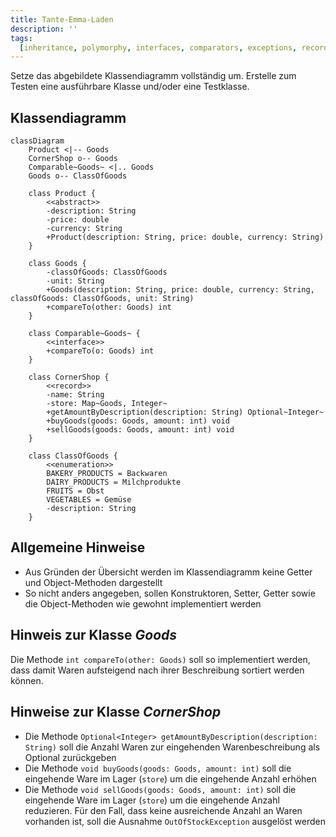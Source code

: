 ```yaml
---
title: Tante-Emma-Laden
description: ''
tags:
  [inheritance, polymorphy, interfaces, comparators, exceptions, records, maps]
---
```


Setze das abgebildete Klassendiagramm vollständig um. Erstelle zum Testen eine
ausführbare Klasse und/oder eine Testklasse.

## Klassendiagramm

```mermaid
classDiagram
    Product <|-- Goods
    CornerShop o-- Goods
    Comparable~Goods~ <|.. Goods
    Goods o-- ClassOfGoods

    class Product {
        <<abstract>>
        -description: String
        -price: double
        -currency: String
        +Product(description: String, price: double, currency: String)
    }

    class Goods {
        -classOfGoods: ClassOfGoods
        -unit: String
        +Goods(description: String, price: double, currency: String, classOfGoods: ClassOfGoods, unit: String)
        +compareTo(other: Goods) int
    }

    class Comparable~Goods~ {
        <<interface>>
        +compareTo(o: Goods) int
    }

    class CornerShop {
        <<record>>
        -name: String
        -store: Map~Goods, Integer~
        +getAmountByDescription(description: String) Optional~Integer~
        +buyGoods(goods: Goods, amount: int) void
        +sellGoods(goods: Goods, amount: int) void
    }

    class ClassOfGoods {
        <<enumeration>>
        BAKERY_PRODUCTS = Backwaren
        DAIRY_PRODUCTS = Milchprodukte
        FRUITS = Obst
        VEGETABLES = Gemüse
        -description: String
    }
```

## Allgemeine Hinweise

- Aus Gründen der Übersicht werden im Klassendiagramm keine Getter und
  Object-Methoden dargestellt
- So nicht anders angegeben, sollen Konstruktoren, Setter, Getter sowie die
  Object-Methoden wie gewohnt implementiert werden

## Hinweis zur Klasse _Goods_

Die Methode `int compareTo(other: Goods)` soll so implementiert werden, dass
damit Waren aufsteigend nach ihrer Beschreibung sortiert werden können.

## Hinweise zur Klasse _CornerShop_

- Die Methode `Optional<Integer> getAmountByDescription(description: String)`
  soll die Anzahl Waren zur eingehenden Warenbeschreibung als Optional
  zurückgeben
- Die Methode `void buyGoods(goods: Goods, amount: int)` soll die eingehende
  Ware im Lager (`store`) um die eingehende Anzahl erhöhen
- Die Methode `void sellGoods(goods: Goods, amount: int)` soll die eingehende
  Ware im Lager (`store`) um die eingehende Anzahl reduzieren. Für den Fall,
  dass keine ausreichende Anzahl an Waren vorhanden ist, soll die Ausnahme
  `OutOfStockException` ausgelöst werden
